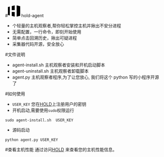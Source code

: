 #<img src="images/logo-black.png"  width="40px"> hold-agent 
* 个轻量的主机观察者,帮你轻松掌控主机并揪出不安分进程
* 无需配置，一行命令，即刻开始使用
* 简单点击回溯历史，揪出可疑进程
* 采集器代码开源，安全放心

#文件说明
* agent-install.sh 主机观察者安装和开机启动脚本
* agent-uninstall.sh 主机观察者卸载脚本
* agent.py 主机观察者程序,为了让您放心, 我们将这个 python 写的小程序开源了

#如何使用
* `USER_KEY` 您在[HOLD](http://highwe.net/profile#user)上注册用户的密钥
* 开机启动,需要使用`sudo`权限运行
```
sudo agent-install.sh  USER_KEY
```
* 源码启动
```
python agent.py USER_KEY
```

#查看主机性能
通过访问[HOLD](http://highwe.net/hostList) 来查看您的主机性能信息。
